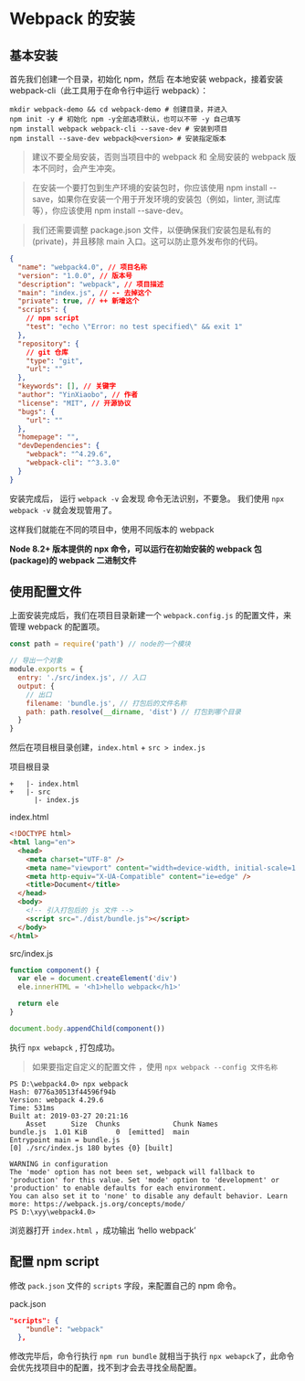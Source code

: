 # Webpack 的安装

## 基本安装

首先我们创建一个目录，初始化 npm，然后 在本地安装 webpack，接着安装 webpack-cli（此工具用于在命令行中运行 webpack）：

```shell
mkdir webpack-demo && cd webpack-demo # 创建目录，并进入
npm init -y # 初始化 npm -y全部选项默认，也可以不带 -y 自己填写
npm install webpack webpack-cli --save-dev # 安装到项目
npm install --save-dev webpack@<version> # 安装指定版本
```

> 建议不要全局安装，否则当项目中的 webpack 和 全局安装的 webpack 版本不同时，会产生冲突。

> 在安装一个要打包到生产环境的安装包时，你应该使用 npm install --save，如果你在安装一个用于开发环境的安装包（例如，linter, 测试库等），你应该使用 npm install --save-dev。

> 我们还需要调整 package.json 文件，以便确保我们安装包是私有的(private)，并且移除 main 入口。这可以防止意外发布你的代码。

```json
{
  "name": "webpack4.0", // 项目名称
  "version": "1.0.0", // 版本号
  "description": "webpack", // 项目描述
  "main": "index.js", // -- 去掉这个
  "private": true, // ++ 新增这个
  "scripts": {
    // npm script
    "test": "echo \"Error: no test specified\" && exit 1"
  },
  "repository": {
    // git 仓库
    "type": "git",
    "url": ""
  },
  "keywords": [], // 关键字
  "author": "YinXiaobo", // 作者
  "license": "MIT", // 开源协议
  "bugs": {
    "url": ""
  },
  "homepage": "",
  "devDependencies": {
    "webpack": "^4.29.6",
    "webpack-cli": "^3.3.0"
  }
}
```

安装完成后， 运行 `webpack -v` 会发现 命令无法识别，不要急。
我们使用 `npx webpack -v` 就会发现管用了。

这样我们就能在不同的项目中，使用不同版本的 webpack

**Node 8.2+ 版本提供的 npx 命令，可以运行在初始安装的 webpack 包(package)的 webpack 二进制文件**

## 使用配置文件

上面安装完成后，我们在项目目录新建一个 `webpack.config.js` 的配置文件，来管理 webpack 的配置项。

```js
const path = require('path') // node的一个模块

// 导出一个对象
module.exports = {
  entry: './src/index.js', // 入口
  output: {
    // 出口
    filename: 'bundle.js', // 打包后的文件名称
    path: path.resolve(__dirname, 'dist') // 打包到哪个目录
  }
}
```

然后在项目根目录创建，`index.html` + `src > index.js`

项目根目录

```
+   |- index.html
+   |- src
      |- index.js
```

index.html

```html
<!DOCTYPE html>
<html lang="en">
  <head>
    <meta charset="UTF-8" />
    <meta name="viewport" content="width=device-width, initial-scale=1.0" />
    <meta http-equiv="X-UA-Compatible" content="ie=edge" />
    <title>Document</title>
  </head>
  <body>
    <!-- 引入打包后的 js 文件 -->
    <script src="./dist/bundle.js"></script>
  </body>
</html>
```

src/index.js

```js
function component() {
  var ele = document.createElement('div')
  ele.innerHTML = '<h1>hello webpack</h1>'

  return ele
}

document.body.appendChild(component())
```

执行 `npx webapck` , 打包成功。

> 如果要指定自定义的配置文件 ，使用 `npx webpack --config 文件名称`

```shell
PS D:\webpack4.0> npx webpack
Hash: 0776a30513f44596f94b
Version: webpack 4.29.6
Time: 531ms
Built at: 2019-03-27 20:21:16
    Asset      Size  Chunks             Chunk Names
bundle.js  1.01 KiB       0  [emitted]  main
Entrypoint main = bundle.js
[0] ./src/index.js 180 bytes {0} [built]

WARNING in configuration
The 'mode' option has not been set, webpack will fallback to 'production' for this value. Set 'mode' option to 'development' or 'production' to enable defaults for each environment.
You can also set it to 'none' to disable any default behavior. Learn more: https://webpack.js.org/concepts/mode/
PS D:\xyy\webpack4.0>
```

浏览器打开 `index.html` ，成功输出 ‘hello webpack’

## 配置 npm script

修改 `pack.json` 文件的 `scripts` 字段，来配置自己的 npm 命令。

pack.json

```json
"scripts": {
    "bundle": "webpack"
  },
```

修改完毕后，命令行执行 `npm run bundle` 就相当于执行 `npx webapck`了，此命令会优先找项目中的配置，找不到才会去寻找全局配置。
